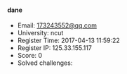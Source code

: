 #### dane  

* Email: 173243552@qq.com  
* University: ncut  
* Register Time: 2017-04-13 11:59:22  
* Register IP: 125.33.155.117  
* Score: 0  
* Solved challenges: 
